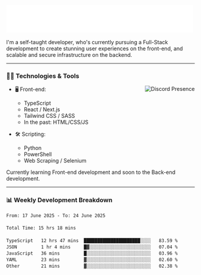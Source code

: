 <img src="assets/wave.svg" alt=":wave:" />

I'm a self-taught developer, who's currently pursuing a Full-Stack development to create stunning user experiences on the front-end, and scalable and secure infrastructure on the backend.

---

### 🧑‍💻 Technologies & Tools

<a href="https://discord.com/users/414304208649453568" target="_blank" rel="nofollow">
   <img src="https://lanyard-profile-readme.vercel.app/api/414304208649453568?idleMessage=Probably%20doing%20something%20else..." alt="Discord Presence" align="right">
</a>

- 🖥️ Front-end:

  - TypeScript
  - React / Next.js
  - Tailwind CSS / SASS
  - In the past: HTML/CSS/JS

- 🛠 Scripting:

  - Python
  - PowerShell
  - Web Scraping / Selenium

Currently learning Front-end development and soon to the Back-end development.

---

### 📊 Weekly Development Breakdown

<!--START_SECTION:waka-->

```txt
From: 17 June 2025 - To: 24 June 2025

Total Time: 15 hrs 18 mins

TypeScript   12 hrs 47 mins  █████████████████████░░░░   83.59 %
JSON         1 hr 4 mins     █▓░░░░░░░░░░░░░░░░░░░░░░░   07.04 %
JavaScript   36 mins         █░░░░░░░░░░░░░░░░░░░░░░░░   03.96 %
YAML         23 mins         ▓░░░░░░░░░░░░░░░░░░░░░░░░   02.60 %
Other        21 mins         ▓░░░░░░░░░░░░░░░░░░░░░░░░   02.38 %
```

<!--END_SECTION:waka-->
